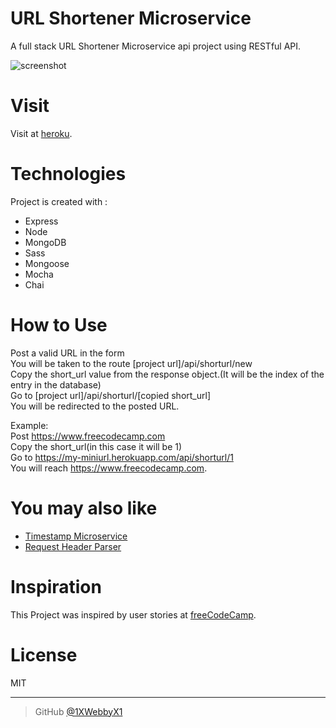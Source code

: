 
# URL Shortener Microservice
A full stack URL Shortener Microservice api project using RESTful API.

![screenshot](https://i.ibb.co/HzhhPDZ/Screen-Shot-2019-02-04-at-18-06-11.png)

# Visit
Visit at [heroku](https://url-shortener-project11.herokuapp.com/).

# Technologies
Project is created with :
- Express
- Node
- MongoDB
- Sass
- Mongoose
- Mocha
- Chai

# How to Use

Post a valid URL in the form\
You will be taken to the route [project url]/api/shorturl/new\
Copy the short_url value from the response object.(It will be the index of the entry in the database)\
Go to [project url]/api/shorturl/[copied short_url]\
You will be redirected to the posted URL.

Example:\
Post https://www.freecodecamp.com \
Copy the short_url(in this case it will be 1)\
Go to https://my-miniurl.herokuapp.com/api/shorturl/1 \
You will reach https://www.freecodecamp.com.

# You may also like
- [Timestamp Microservice](https://github.com/1XWebbyX1/timestamp-microservice)
- [Request Header Parser](https://github.com/1XWebbyX1/request-header-parser-microservice)

# Inspiration

This Project was inspired by user stories  at [freeCodeCamp](https://learn.freecodecamp.org/apis-and-microservices/apis-and-microservices-projects/url-shortener-microservice).


# License

MIT

---


> GitHub [@1XWebbyX1](https://github.com/1XWebbyX1)
